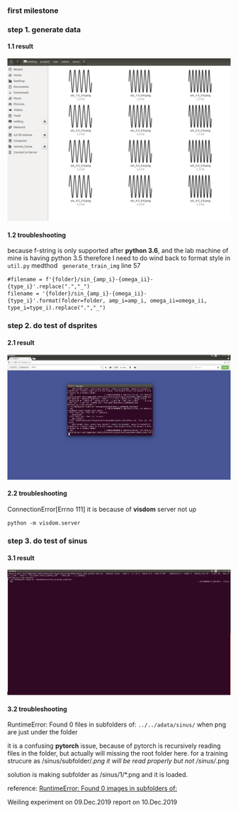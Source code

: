 ### first milestone

### step 1. generate data
#### 1.1 result
![](./milestone1_image/sinus_screenshot.png)

#### 1.2 troubleshooting
because f-string is only supported after **python 3.6**, and the lab machine of mine is having python 3.5
therefore I need to do wind back to format style in `util.py` medthod ` generate_train_img`  line 57
```
#filename = f'{folder}/sin_{amp_i}-{omega_ii}-{type_i}'.replace(".","_")
filename = '{folder}/sin_{amp_i}-{omega_ii}-{type_i}'.format(folder=folder, amp_i=amp_i, omega_ii=omega_ii, type_i=type_i).replace(".","_")
```

### step 2. do test of dsprites
#### 2.1 result
![](./milestone1_image/visdom_screenshot.png)

#### 2.2 troubleshooting
ConnectionError[Errno 111]
it is because of **visdom** server not up
```
python -m visdom.server
```

### step 3. do test of sinus
#### 3.1 result
![](./milestone1_image/sinus_training_screenshot.png)
#### 3.2 troubleshooting
RuntimeError: Found 0 files in subfolders of: `../../adata/sinus/` when png are just under the folder

it is a confusing **pytorch** issue, because of pytorch is recursively reading files in the folder, but actually will missing the root folder here.
for a training strucure as /sinus/subfolder/*.png it will be read properly but not /sinus/*.png

solution is making subfolder as /sinus/1/*.png and it is loaded.

reference: [RuntimeError: Found 0 images in subfolders of:](https://github.com/pytorch/examples/issues/236)

Weiling
experiment on 09.Dec.2019
report on 10.Dec.2019
